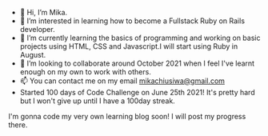 - 👋 Hi, I’m Mika.
- 👀 I’m interested in learning how to become a Fullstack Ruby on Rails developer.
- 🌱 I’m currently learning the basics of programming and working on basic projects using HTML, CSS and Javascript.I will start using Ruby in August.
- 💞️ I’m looking to collaborate around October 2021 when I feel I've learnt enough on my own to work with others.
- 📫 You can contact me on my email mikachiusiwa@gmail.com
- Started 100 days of Code Challenge on June 25th 2021! It's pretty hard but I won't give up until I have a 100day streak.

I'm gonna code my very own learning blog soon! I will post my progress there.
<!---
SK-2022/SK-2022 is a ✨ special ✨ repository because its `README.md` (this file) appears on your GitHub profile.
You can click the Preview link to take a look at your changes.
--->

